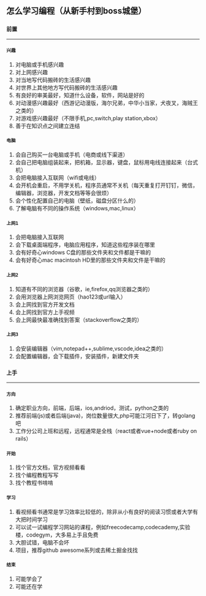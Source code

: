 ## 怎么学习编程（从新手村到boss城堡）

### `前置`
***
#### `兴趣`
1. 对电脑或手机感兴趣
2. 对上网感兴趣
3. 对当地写代码搬砖的生活感兴趣
4. 对世界上其他地方写代码搬砖的生活感兴趣
5. 有良好的审美最好，知道什么设备，软件，网站是好的
6. 对动漫感兴趣最好（西游记动漫版，海尔兄弟，中华小当家，犬夜叉，海贼王之类的）
7. 对游戏感兴趣最好（不限手机,pc,switch,play station,xbox）
8. 善于在知识点之间建立连结

#### `电脑`
1. 会自己购买一台电脑或手机（电商或线下渠道）
2. 会自己把电脑组装起来，把机箱，显示器，键盘，鼠标用电线连接起来（台式机）
3. 会把电脑接入互联网（wifi或电线）
4. 会开机会重启，不用学关机，程序员通常不关机（每天重复打开钉钉，微信，编辑器，浏览器，开发文档等等会很烦）
5. 会个性化配置自己的电脑（壁纸，磁盘分区什么的）
6. 了解电脑有不同的操作系统（windows,mac,linux）

#### `上网1`
1. 会把电脑接入互联网
2. 会下载桌面端程序，电脑应用程序，知道这些程序装在哪里
3. 会有好奇心windows C盘的那些文件夹和文件都是干嘛的
4. 会有好奇心mac macintosh HD里的那些文件夹和文件是干嘛的

#### `上网2`
1. 知道有不同的浏览器（谷歌，ie,firefox,qq浏览器之类的）
2. 会用浏览器上网浏览网页（hao123或url输入）
3. 会上网找到官方开发文档
4. 会上网找到官方上手视频
5. 会上网最快最准确找到答案（stackoverflow之类的）

#### `上网3`
1. 会安装编辑器（vim,notepad++,sublime,vscode,idea之类的）
2. 会配置编辑器，会下载插件，安装插件，新建文件夹

### `上手`
***
#### `方向`
1. 确定职业方向，前端，后端，ios,andriod，测试，python之类的
2. 推荐前端(js)或者后端(java)，岗位数量很大,php可能江河日下了，转golang吧
3. 工作分公司上班和远程，远程通常是全栈（react或者vue+node或者ruby on rails）

#### `开始`
1. 找个官方文档，官方视频看看
2. 找个编程教程写写
3. 找个教程书啃啃

#### `学习`
1. 看视频看书通常是学习效率比较低的，除非从小有良好的阅读习惯或者大学有大把时间学习
2. 可以试一试编程学习网站的课程，例如freecodecamp,codecademy,实验楼，codegym，大多易上手且免费
3. 大胆试错，电脑不会坏
4. 项目，推荐github awesome系列或去稀土掘金找找

#### `结束`
1. 可能学会了
2. 可能还在学